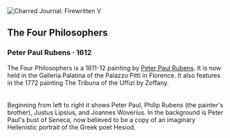 <div class="artwork-of-the-day">
  <div class="container">
    <div class="img-wrapper">
      <img
        src="https://uploads5.wikiart.org/00288/images/peter-paul-rubens/the-four-philosophers.jpg!Large.jpg"
        alt="Charred Journal: Firewritten V" />
    </div>
    <div class="artwork-detail">
      <div class="artwork-origin"> 
        <h2 class="artwork-name">The Four Philosophers</h2>
        <h3 class="artist">
          Peter Paul Rubens
                    ·  1612
        </h3>
      </div>
      <p class="description">
        <span class="artwork-description-text ng-binding" ng-bind-html="viewModel.ArtworkOfTheDay.Description | unsafe">The Four Philosophers is a 1611-12 painting by <a target="_blank" href="/en/peter-paul-rubens">Peter Paul Rubens</a>. It is now held in the Galleria Palatina of the Palazzo Pitti in Florence. It also features in the 1772 painting The Tribuna of the Uffizi by Zoffany.<br>
<br>
<br>Beginning from left to right it shows Peter Paul, Philip Rubens (the painter's brother), Justus Lipsius, and Joannes Woverius. In the background is Peter Paul's bust of Seneca, now believed to be a copy of an imaginary Hellenistic portrait of the Greek poet Hesiod. <br></span>
                        <div class="text-shadow-container" ng-show="showShadow" style=""></div>
      </p>
    </div>
  </div>

</div>
